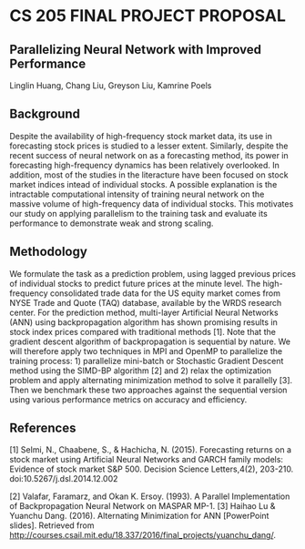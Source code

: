 # CS 205 FINAL PROJECT PROPOSAL 

## Parallelizing Neural Network with Improved Performance 
Linglin Huang, Chang Liu, Greyson Liu, Kamrine Poels

## Background
Despite the availability of high-frequency stock market data, its use in forecasting stock prices is studied to a lesser extent. Similarly, despite the recent success of neural network on as a forecasting method, its power in forecasting high-frequency dynamics has been relatively overlooked. In addition, most of the studies in the literacture have been focused on stock market indices intead of individual stocks. A possible explanation is the intractable computational intensity of training neural network on the massive volume of high-frequency data of individual stocks. This motivates our study on applying parallelism to the training task and evaluate its performance to demonstrate weak and strong scaling. 

## Methodology
We formulate the task as a prediction problem, using lagged previous prices of individual stocks to predict future prices at the minute level. The high-frequency consolidated trade data for the US equity market comes from NYSE Trade and Quote (TAQ) database, available by the WRDS research center. 
For the prediction method, multi-layer Artificial Neural Networks (ANN) using backpropagation algorithm has shown promising results in stock index prices compared with traditional methods [1]. Note that the gradient descent algorithm of backpropagation is sequential by nature. We will therefore apply two techniques in MPI and OpenMP to parallelize the training process: 1) parallelize mini-batch or Stochastic Gradient Descent method using the SIMD-BP algorithm [2] and 2) relax the optimization problem and apply alternating minimization method to solve it parallelly [3]. Then we benchmark these two approaches against the sequential version using various performance metrics on accuracy and efficiency. 

## References
[1] Selmi, N., Chaabene, S., & Hachicha, N. (2015). Forecasting returns on a stock market using Artificial Neural Networks and GARCH family models: Evidence of stock market S&P 500. Decision Science Letters,4(2), 203-210. doi:10.5267/j.dsl.2014.12.002

[2] Valafar, Faramarz, and Okan K. Ersoy. (1993). A Parallel Implementation of Backpropagation Neural Network on MASPAR MP-1.
[3] Haihao Lu & Yuanchu Dang. (2016). Alternating Minimization for ANN [PowerPoint slides]. Retrieved from http://courses.csail.mit.edu/18.337/2016/final_projects/yuanchu_dang/.


